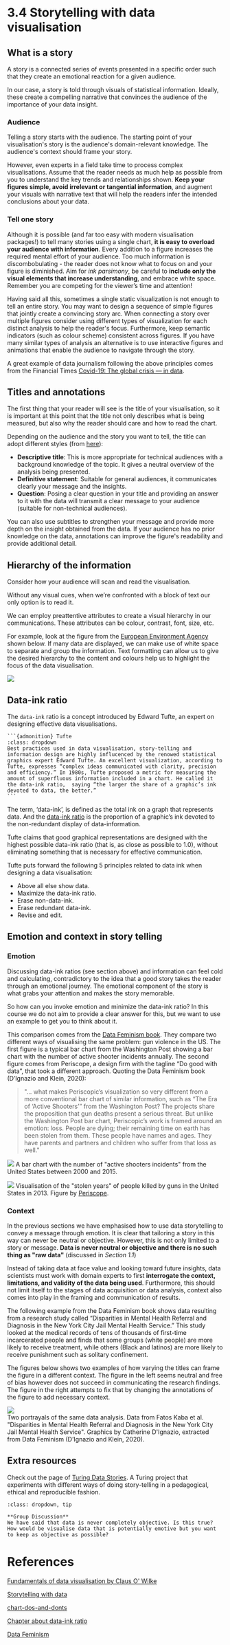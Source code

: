 # 3.4 Storytelling with data visualisation


## **What is a story**

A story is a connected series of events presented in a specific order such that they create an emotional reaction for a given audience. 

In our case, a story is told through visuals of statistical information. Ideally, these create a compelling narrative that convinces the audience of the importance of your data insight.

### Audience

Telling a story starts with the audience. The starting point of your visualisation's story is the audience's domain-relevant knowledge. The audience's context should frame your story.

However, even experts in a field take time to process complex visualisations. Assume that the reader needs as much help as possible from you to understand the key trends and relationships shown. **Keep your figures simple, avoid irrelevant or tangential information**, and augment your visuals with narrative text that will help the readers infer the intended conclusions about your data.


### Tell one story

Although it is possible (and far too easy with modern visualisation packages!) to tell many stories using a single chart, **it is easy to overload your audience with information**. Every addition to a figure increases the required mental effort of your audience. Too much information is discombobulating - the reader does not know what to focus on and your figure is diminished. Aim for _ink parsimony_, be careful to **include only the visual elements that increase understanding**, and embrace white space. Remember you are competing for the viewer’s time and attention! 

Having said all this, sometimes a single static visualization is not enough to tell an entire story. You may want to design a sequence of simple figures that jointly create a convincing story arc. When connecting a story over multiple figures consider using different types of visualization for each distinct analysis to help the reader's focus. Furthermore, keep semantic indicators (such as colour scheme) consistent across figures. If you have many similar types of analysis an alternative is to use interactive figures and animations that enable the audience to navigate through the story. 

A great example of data journalism following the above principles comes from the Financial Times [Covid-19: The global crisis — in data](https://ig.ft.com/coronavirus-global-data/).



## Titles and annotations

The first thing that your reader will see is the title of your visualisation, so it is important at this point that the title not only describes what is being measured, but also why the reader should care and how to read the chart.

Depending on the audience and the story you want to tell, the title can adopt different styles (from [here](https://www.eea.europa.eu/data-and-maps/daviz/learn-more/chart-dos-and-donts/#message)):
- **Descriptive title**: This is more appropriate for technical audiences with a background knowledge of the topic. It gives a neutral overview of the analysis being presented.
- **Definitive statement**: Suitable for general audiences, it communicates clearly your message and the insights.
- **Question**: Posing a clear question in your title and providing an answer to it with the data will transmit a clear message to your audience (suitable for non-technical audiences).

You can also use subtitles to strengthen your message and provide more depth on the insight obtained from the data. If your audience has no prior knowledge on the data, annotations can improve the figure's readability and provide additional detail.

## Hierarchy of the information

Consider how your audience will scan and read the visualisation.

Without any visual cues, when we’re confronted with a block of text our only option is to read it.

We can employ preattentive attributes to create a visual hierarchy in our communications. These attributes can be colour, contrast, font, size, etc.

For example, look at the figure from the [European Environment Agency](https://www.eea.europa.eu/) shown below. If many data are displayed, we can  make use of white space to separate and group the information. Text formatting can allow us to give the desired hierarchy to the content and colours help us to highlight the focus of the data visualisation.

![](https://i.imgur.com/aCd1T2W.png)

## Data-ink ratio

The `data-ink` ratio is a concept introduced by Edward Tufte, an expert on designing effective data visualisations. 

````{margin}
```{admonition} Tufte
:class: dropdown
Best practices used in data visualisation, story-telling and information design are highly influcenced by the renowed statistical graphics expert Edward Tufte. An excellent visualization, according to Tufte, expresses “complex ideas communicated with clarity, precision and efficiency.” In 1980s, Tufte proposed a metric for measuring the amount of superfluous information included in a chart. He called it the data-ink ratio,  saying “the larger the share of a graphic’s ink devoted to data, the better.” 
```
````

The term, ‘data-ink’, is defined as the total ink on a graph that represents data. 
And the [data-ink ratio](https://infovis-wiki.net/w/images/5/55/DIR.jpg) is the proportion of a graphic’s ink devoted to the non-redundant display of data-information. 

Tufte claims that good graphical representations are designed with the highest possible data-ink ratio (that is, as close as possible to 1.0), without eliminating something that is necessary for effective communication.

Tufte puts forward the following 5 principles related to data ink when designing a data visualisation:

- Above all else show data.
- Maximize the data-ink ratio.
- Erase non-data-ink.
- Erase redundant data-ink.
- Revise and edit.

## Emotion and context in story telling 

### Emotion

Discussing data-ink ratios (see section above) and information can feel cold and calculating, contradictory to the idea that a good story takes the reader through an emotional journey. The emotional component of the story is what grabs your attention and makes the story memorable. 

So how can you invoke emotion and minimize the data-ink ratio? In this course we do not aim to provide a clear answer for this, but we want to use an example to get you to think about it.

This comparison comes from the [Data Feminism book](https://data-feminism.mitpress.mit.edu/pub/5evfe9yd/release/3). They compare two different ways of visualising the same problem: gun violence in the US. The first figure is a typical bar chart from the Washington Post showing a bar chart with the number of active shooter incidents annually. The second figure comes from Periscope, a design firm with the tagline “Do good with data”, that took a different approach. Quoting the Data Feminism book (D’Ignazio and Klein, 2020): 

> "... what makes Periscopic’s visualization so very different from a more conventional bar chart of similar information, such as “The Era of ‘Active Shooters’” from the Washington Post? The projects share the proposition that gun deaths present a serious threat. But unlike the Washington Post bar chart, Periscopic’s work is framed around an emotion: loss. People are dying; their remaining time on earth has been stolen from them. These people have names and ages. They have parents and partners and children who suffer from that loss as well."

![](https://i.imgur.com/XcdZGKf.png)
A bar chart with the number of "active shooters incidents" from the United States between 2000 and 2015.


![](https://i.imgur.com/KbnOEry.png)
Visualisation of the "stolen years" of people killed by guns in the United States in 2013. Figure by [Periscope](https://guns.periscopic.com/).


### Context

In the previous sections we have emphasised how to use data storytelling to convey a message through emotion. It is clear that tailoring a story in this way can never be neutral or objective. However, this is not only limited to a story or message. **Data is never neutral or objective and there is no such thing as "raw data"** (discussed in _Section 1.1_) 

Instead of taking data at face value and looking toward future insights, data scientists must work with domain experts to first **interrogate the context, limitations, and validity of the data being used**. Furthermore, this should not limit itself to the stages of data acquisition or data analysis, context also comes into play in the framing and communication of results.

The following example from the Data Feminism book shows data resulting from a research study called “Disparities in Mental Health Referral and Diagnosis in the New York City Jail Mental Health Service.” This study looked at the medical records of tens of thousands of first-time incarcerated people and finds that some groups (white people) are more likely to receive treatment, while others (Black and latinos) are more likely to receive punishment such as solitary confinement. 

The figures below shows two examples of how varying the titles can frame the figure in a different context. The figure in the left seems neutral and free of bias however does not succeed in communicating the research findings. The figure in the right attempts to fix that by changing the annotations of the figure to add necessary context.

![](https://i.imgur.com/ThduUju.png)   
Two portrayals of the same data analysis. Data from Fatos Kaba et al. "Disparities in Mental Health Referral and Diagnosis in the New York City Jail Mental Health Service". Graphics by Catherine D'Ignazio, extracted from Data Feminism (D’Ignazio and Klein, 2020). 

## Extra resources

Check out the page of [Turing Data Stories](https://alan-turing-institute.github.io/TuringDataStories-fastpages/). A Turing project that experiments with different ways of doing story-telling in a pedagogical, ethical and reproducible fashion. 


```{admonition} Exercise
:class: dropdown, tip

**Group Discussion**
We have said that data is never completely objective. Is this true? How would be visualise data that is potentially emotive but you want to keep as objective as possible? 

```

# References

[Fundamentals of data visualisation by Claus O' Wilke](https://clauswilke.com/dataviz/)

[Storytelling with data](http://www.bdbanalytics.ir/media/1123/storytelling-with-data-cole-nussbaumer-knaflic.pdf)

[chart-dos-and-donts](https://www.eea.europa.eu/data-and-maps/daviz/learn-more/chart-dos-and-donts/#message)

[Chapter about data-ink ratio](https://jtr13.github.io/cc19/tuftes-principles-of-data-ink.html)

[Data Feminism](https://data-feminism.mitpress.mit.edu/)

<!-- #endregion -->
